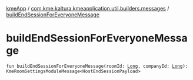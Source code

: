 [kmeApp](../index.md) / [com.kme.kaltura.kmeapplication.util.builders.messages](index.md) / [buildEndSessionForEveryoneMessage](./build-end-session-for-everyone-message.md)

# buildEndSessionForEveryoneMessage

`fun buildEndSessionForEveryoneMessage(roomId: `[`Long`](https://kotlinlang.org/api/latest/jvm/stdlib/kotlin/-long/index.html)`, companyId: `[`Long`](https://kotlinlang.org/api/latest/jvm/stdlib/kotlin/-long/index.html)`): KmeRoomSettingsModuleMessage<HostEndSessionPayload>`